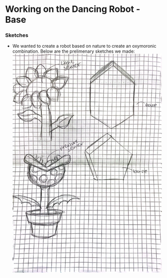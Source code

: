 # Working on the Dancing Robot - Base
### Sketches
- We wanted to create a robot based on nature to create an oxymoronic combination. Below are the prelimenary sketches we made:
![First Robot Sketches](PRrobot1sketch.JPG)
